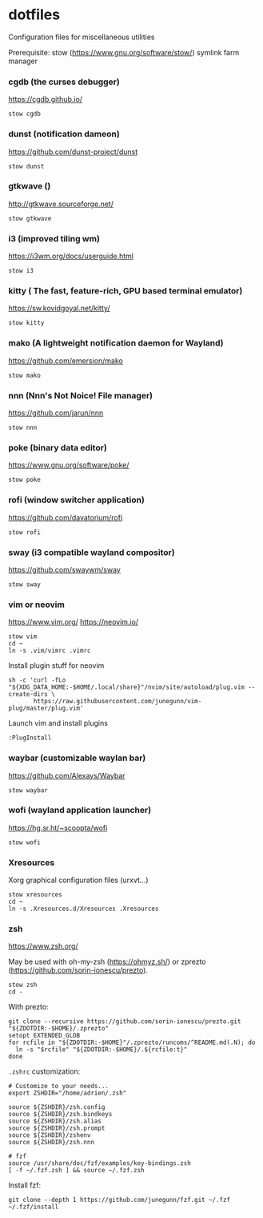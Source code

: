# dotfiles

Configuration files for miscellaneous utilities

Prerequisite: stow (https://www.gnu.org/software/stow/) symlink farm manager

### cgdb (the curses debugger)

https://cgdb.github.io/

```
stow cgdb
```

### dunst (notification dameon)

https://github.com/dunst-project/dunst

```
stow dunst
```

### gtkwave ()

http://gtkwave.sourceforge.net/

```
stow gtkwave
```

### i3 (improved tiling wm)

https://i3wm.org/docs/userguide.html

```
stow i3
```

### kitty ( The fast, feature-rich, GPU based terminal emulator)

https://sw.kovidgoyal.net/kitty/

```
stow kitty
```

### mako (A lightweight notification daemon for Wayland)

https://github.com/emersion/mako

```
stow mako
```

### nnn (Nnn's Not Noice! File manager)

https://github.com/jarun/nnn

```
stow nnn
```

### poke (binary data editor)

https://www.gnu.org/software/poke/

```
stow poke
```

### rofi (window switcher application)

https://github.com/davatorium/rofi

```
stow rofi
```

### sway (i3 compatible wayland compositor)

https://github.com/swaywm/sway

```
stow sway
```

### vim or neovim

https://www.vim.org/
https://neovim.io/

```
stow vim
cd ~
ln -s .vim/vimrc .vimrc
```

Install plugin stuff for neovim
```
sh -c 'curl -fLo "${XDG_DATA_HOME:-$HOME/.local/share}"/nvim/site/autoload/plug.vim --create-dirs \
       https://raw.githubusercontent.com/junegunn/vim-plug/master/plug.vim'
```

Launch vim and install plugins

```
:PlugInstall
```

### waybar (customizable waylan bar)

https://github.com/Alexays/Waybar

```
stow waybar
```

### wofi (wayland application launcher)

https://hg.sr.ht/~scoopta/wofi

```
stow wofi
```

### Xresources

Xorg graphical configuration files (urxvt...)

```
stow xresources
cd ~
ln -s .Xresources.d/Xresources .Xresources
```

### zsh

https://www.zsh.org/

May be used with oh-my-zsh (https://ohmyz.sh/) or
zprezto (https://github.com/sorin-ionescu/prezto).

```
stow zsh
cd -
```

With prezto:
```
git clone --recursive https://github.com/sorin-ionescu/prezto.git "${ZDOTDIR:-$HOME}/.zprezto"
setopt EXTENDED_GLOB
for rcfile in "${ZDOTDIR:-$HOME}"/.zprezto/runcoms/^README.md(.N); do
  ln -s "$rcfile" "${ZDOTDIR:-$HOME}/.${rcfile:t}"
done
```

`.zshrc` customization:
```
# Customize to your needs...
export ZSHDIR="/home/adrien/.zsh"

source ${ZSHDIR}/zsh.config
source ${ZSHDIR}/zsh.bindkeys
source ${ZSHDIR}/zsh.alias
source ${ZSHDIR}/zsh.prompt
source ${ZSHDIR}/zshenv
source ${ZSHDIR}/zsh.nnn

# fzf
source /usr/share/doc/fzf/examples/key-bindings.zsh
[ -f ~/.fzf.zsh ] && source ~/.fzf.zsh
```

Install fzf:
```
git clone --depth 1 https://github.com/junegunn/fzf.git ~/.fzf
~/.fzf/install
```

